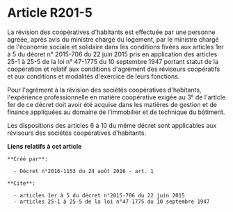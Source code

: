 # Article R201-5

La révision des coopératives d'habitants est effectuée par une personne agréée, après avis du ministre chargé du logement,
par le ministre chargé de l'économie sociale et solidaire dans les conditions fixées aux articles 1er à 5 du décret n°
2015-706 du 22 juin 2015 pris en application des articles 25-1 à 25-5 de la loi n° 47-1775 du 10 septembre 1947 portant
statut de la coopération et relatif aux conditions d'agrément des réviseurs coopératifs et aux conditions et modalités
d'exercice de leurs fonctions. 

Pour l'agrément à la révision des sociétés coopératives d'habitants, l'expérience professionnelle en matière coopérative
exigée au 3° de l'article 1er de ce décret doit avoir été acquise dans les matières de gestion et de finance appliquées au
domaine de l'immobilier et de technique du bâtiment. 

Les dispositions des articles 6 à 10 du même décret sont applicables aux réviseurs des sociétés coopératives d'habitants.

**Liens relatifs à cet article**

	**Créé par**:

	  - Décret n°2016-1153 du 24 août 2016 - art. 1

	**Cite**:

	  - articles 1er à 5 du décret n°2015-706 du 22 juin 2015
	  - articles 25-1 à 25-5 de la loi n°47-1775 du 10 septembre 1947
